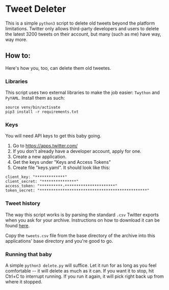 # Tweet Deleter

This is a simple `python3` script to delete old tweets beyond the platform limitations. Twitter only allows third-party developers and users to delete the latest 3200 tweets on their account, but many (such as me) have way, way more.

## How to:

Here's how you, too, can delete them old tweetes.

### Libraries
This script uses two external libraries to make the job easier: `Twython` and `PyYAML`. Install them as such:

```virtualenv venv
source venv/bin/activate
pip3 install -r requirements.txt
```

### Keys
You will need API keys to get this baby going. 

1. Go to https://apps.twitter.com/ 
2. If you don't already have a developer account, apply for one.
3. Create a new application.
4. Get the keys under "Keys and Access Tokens"
5. Create file "keys.yaml". It should look like this:
```
client_key: "*************"
client_secret: "***************"
access_token: "**********-**********************"
token_secret: "***********************************************"
```

### Tweet history

The way this script works is by parsing the standard `.csv` Twitter exports when you ask for your archive. Instructions on how to download it can be found [here](https://help.twitter.com/en/managing-your-account/how-to-download-your-twitter-archive).

Copy the `tweets.csv` file from the base directory of the archive into this applications' base directory and you're good to go.

### Running that baby

A simple ```python3 delete.py``` will suffice. Let it run for as long as you feel comfortable -- it will delete as much as it can. If you want it to stop, hit Ctrl+C to interrupt running. If you run it again, it will pick right back up from where it stopped.
